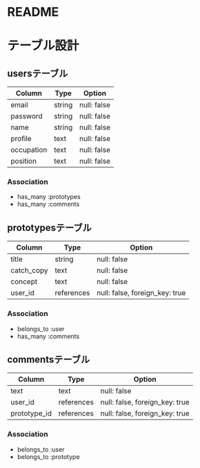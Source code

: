 # README

# テーブル設計

## usersテーブル

| Column     | Type   | Option      |
| ---------- | ------ | ----------- |
| email      | string | null: false |
| password   | string | null: false |
| name       | string | null: false |
| profile    | text   | null: false |
| occupation | text   | null: false |
| position   | text   | null: false |

### Association
- has_many :prototypes
- has_many :comments

## prototypesテーブル

| Column     | Type       | Option                         |
| ---------- | ---------- | ------------------------------ |
| title      | string     | null: false                    |
| catch_copy | text       | null: false                    |
| concept    | text       | null: false                    |
| user_id    | references | null: false, foreign_key: true |

### Association
- belongs_to :user
- has_many :comments

## commentsテーブル

| Column       | Type       | Option                         |
| ------------ | ---------- | ------------------------------ |
| text         | text       | null: false                    |
| user_id      | references | null: false, foreign_key: true |
| prototype_id | references | null: false, foreign_key: true |

### Association
- belongs_to :user
- belongs_to :prototype